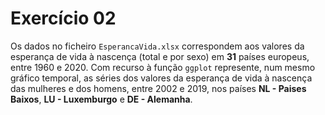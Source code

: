 # Exercício 02

Os dados no ficheiro `EsperancaVida.xlsx` correspondem aos valores da esperança de vida à nascença (total e por sexo) em **31** países europeus, entre 1960 e 2020.
Com recurso à função `ggplot` represente, num mesmo gráfico temporal, as séries dos valores da esperança de vida à nascença das mulheres e dos homens, entre 2002 e 2019, nos países **NL - Paises Baixos**, **LU - Luxemburgo** e **DE - Alemanha**.
